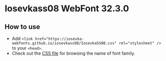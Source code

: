 # Iosevkass08 WebFont 32.3.0

## How to use

- Add `<link href="https://iosevka-webfonts.github.io/iosevkass08/IosevkaSS08.css" rel="stylesheet" />` to your `<head>`.
- Check out the [CSS file](./IosevkaSS08.css) for browsing the name of font family.
